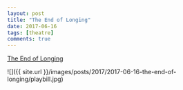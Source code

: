```yaml
---
layout: post
title: "The End of Longing"
date: 2017-06-16
tags: [theatre]
comments: true
---
```

[The End of Longing](http://www.mcctheater.org/shows/16-17_season/the-end-of-longing/index.html)

![]({{ site.url }}/images/posts/2017/2017-06-16-the-end-of-longing/playbill.jpg)

